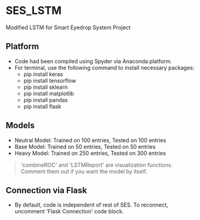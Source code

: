 # SES_LSTM
Modified LSTM for Smart Eyedrop System Project

## Platform
- Code had been compiled using Spyder via Anaconda platform. 
- For terminal, use the following command to install necessary packages:
	- pip install keras 
	- pip install tensorflow
	- pip install sklearn
	- pip install matplotlib
	- pip install pandas
	- pip install flask
           
## Models
- Neutral Model: Trained on 100 entries, Tested on 100 entries
- Base Model: Trained on 50 entries, Tested on 50 entries
- Heavy Model: Trained on 250 entries, Tested on 300 entries
> 'combineROC' and 'LSTMReport' are visualization functions. Comment them out if you want the model by itself.

## Connection via Flask
- By default, code is independent of rest of SES. To reconnect, uncomment 'Flask Connection' code block.
